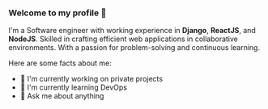 ### Welcome to my profile 👋
I'm a Software engineer with working experience in **Django**, **ReactJS**, and **NodeJS**. Skilled in crafting efficient web applications in collaborative environments. With a passion for problem-solving and continuous learning.

Here are some facts about me:
- 🔭 I'm currently working on private projects
- 🌱 I'm currently learning DevOps
- 💬 Ask me about anything
